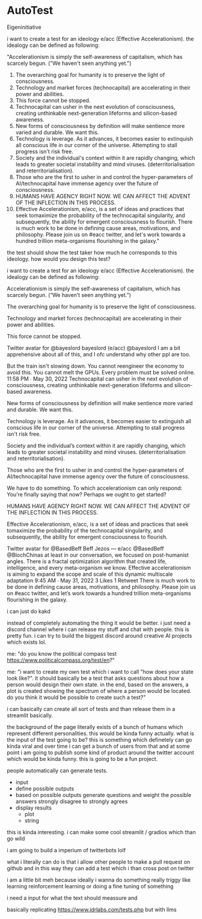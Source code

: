 # AutoTest


Eigeninitiative

i want to create a test for an ideology e/acc (Effective Accelerationism). the idealogy can be defined as following:

"Accelerationism is simply the self-awareness of capitalism, which has scarcely begun. ("We haven't seen anything yet.")
1. The overarching goal for humanity is to preserve the light of consciousness.
2. Technology and market forces (technocapital) are accelerating in their power and abilities.
3. This force cannot be stopped.
4. Technocapital can usher in the next evolution of consciousness, creating unthinkable next-generation lifeforms and silicon-based awareness.
5. New forms of consciousness by definition will make sentience more varied and durable. We want this.
6. Technology is leverage. As it advances, it becomes easier to extinquish all conscious life in our corner of the universe.
Attempting to stall progress isn't risk free.
7. Society and the individual's context within it are rapidly changing, which leads to greater societal instability and mind viruses. (deterritorialisation and reterritorialisation).
8. Those who are the first to usher in and control the hyper-parameters of AI/technocapital have immense agency over the future of consciousness.
9. HUMANS HAVE AGENCY RIGHT NOW. WE CAN AFFECT THE ADVENT OF THE
INFLECTION IN THIS PROCESS.
10. Effective Accelerationism, e/acc, is a set of ideas and
practices that seek tomaximize the probability of the
technocapital singularity, and subsequently, the ability for
emergent consciousness to flourish. There is much work to be done in defining cause areas, motivations,
and philosophy. Please join us on #eacc twitter, and let's work
towards a hundred trillion meta-organisms flourishing in the galaxy."

the test should show the test taker how much he corresponds to this ideology. how would you design this test?












i want to create a test for an ideology e/acc (Effective Accelerationism). the idealogy can be defined as following:

Accelerationism is simply the self-awareness of capitalism, which has scarcely begun. (“We haven’t seen anything yet.”)

The overarching goal for humanity is to preserve the light of consciousness.

Technology and market forces (technocapital) are accelerating in their power and abilities.

This force cannot be stopped.

Twitter avatar for @bayeslord
bayeslord (e/acc) 
@bayeslord
I am a bit apprehensive about all of this, and I ofc understand why other ppl are too. 

But the train isn't slowing down. You cannot reengineer the economy to avoid this. You cannot melt the GPUs. Every problem must be solved online.
11:58 PM ∙ May 30, 2022
Technocapital can usher in the next evolution of consciousness, creating unthinkable next-generation lifeforms and silicon-based awareness.

New forms of consciousness by definition will make sentience more varied and durable. We want this.

Technology is leverage. As it advances, it becomes easier to extinguish all conscious life in our corner of the universe. Attempting to stall progress isn't risk free.

Society and the individual’s context within it are rapidly changing, which leads to greater societal instability and mind viruses. (deterritorialisation and reterritorialisation).

Those who are the first to usher in and control the hyper-parameters of AI/technocapital have immense agency over the future of consciousness.

We have to do something. To which accelerationism can only respond: You’re finally saying that now? Perhaps we ought to get started?

HUMANS HAVE AGENCY RIGHT NOW. WE CAN AFFECT THE ADVENT OF THE INFLECTION IN THIS PROCESS.

Effective Accelerationism, e/acc, is a set of ideas and practices that seek tomaximize the probability of the technocapital singularity, and subsequently, the ability for emergent consciousness to flourish.

Twitter avatar for @BasedBeff
Beff Jezos — e/acc 
@BasedBeff
@BlochChinas at least in our conversation, we focused on post-humanist angles. There is a fractal optimization algorithm that created life, intelligence, and every meta-organism we know. Effective accelerationism is aiming to expand the scope and scale of this dynamic multiscale adaptation
9:45 AM ∙ May 31, 2022
3
Likes
1
Retweet
There is much work to be done in defining cause areas, motivations, and philosophy. Please join us on #eacc twitter, and let’s work towards a hundred trillion meta-organisms flourishing in the galaxy.




i can just do kakd 




instead of completely automating the thing it would be better. i just need a discord channel where i can release my stuff and chat with people. this is pretty fun. i can try to build the biggest discord around creative AI projects which exists lol. 


me: "do you know the political compass test https://www.politicalcompass.org/test/en?"

me: "i want to create my own test which i want to call "how does your state look like?". it should basically be a test that asks questions about how a person would design their own state. in the end, based on the answers, a plot is created showing the spectrum of where a person would be located. do you think it would be possible to create such a test?"





i can basically can create all sort of tests and than release them in a streamlit basically. 

the background of the page literally exists of a bunch of humans which represent different personalities. this would be kinda funny actually. what is the input of the test going to be? this is something which definetely can go kinda viral and over time i can get a bunch of users from that and at some point i am going to publish some kind of product around the twitter account which would be kinda funny. this is going to be a fun project.

people automatically can generate tests. 



- input 
- define possible outputs 
- based on possible outputs generate questions and weight the possible answers strongly disagree to strongly agrees
- display results
    - plot
    - string

 

this is kinda interesting. i can make some cool streamlit / gradios which than go wild 


i am going to build a imperium of twitterbots lolf


what i literally can do is that i allow other people to make a pull request on github and in this way they can add a test which i than cross post on twitter

i am a little bit meh because ideally i wanna do something really triggy like learning reinforcement learning or doing a fine tuning of something


i need a input for what the text should meassure and 

basically replicating https://www.idrlabs.com/tests.php but with llms 


## 